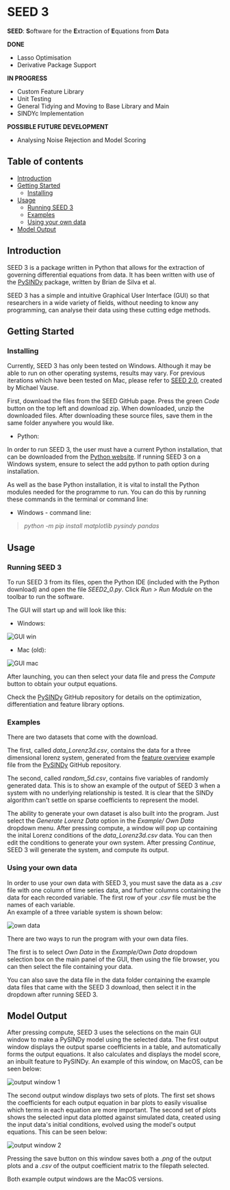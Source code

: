 # SEED 3

**SEED**: **S**oftware for the **E**xtraction of **E**quations from **D**ata

**DONE**
* Lasso Optimisation
* Derivative Package Support

**IN PROGRESS**
* Custom Feature Library
* Unit Testing
* General Tidying and Moving to Base Library and Main
* SINDYc Implementation

**POSSIBLE FUTURE DEVELOPMENT**
* Analysing Noise Rejection and Model Scoring

## Table of contents
* [Introduction](#introduction)
* [Getting Started](#getting-started)
	* [Installing](#installing)
* [Usage](#usage)
	* [Running SEED 3](#running-SEED-3)
	* [Examples](#examples)
	* [Using your own data](#using-your-own-data)
* [Model Output](#model-output)

## Introduction
SEED 3 is a package written in Python that allows for the extraction of governing differential equations from data. It has been written with use of the [PySINDy](https://github.com/dynamicslab/pysindy) package, written by Brian de Silva et al.

SEED 3 has a simple and intuitive Graphical User Interface (GUI) so that researchers in a wide variety of fields, without needing to know any programming, can analyse their data using these cutting edge methods.

## Getting Started

### Installing
Currently, SEED 3 has only been tested on Windows. Although it may be able to run on other operating systems, results may vary. For previous iterations which have been tested on Mac, please refer to [SEED 2.0](https://github.com/Statistical-Learning-4-System-Id/SEED2.0), created by Michael Vause.

First, download the files from the SEED GitHub page. Press the green _Code_ button on the top left and download zip. When downloaded, unzip the downloaded files. After downloading these source files, save them in the same folder anywhere you would like.

* Python:

In order to run SEED 3, the user must have a current Python installation, that can be downloaded from the [Python website](https://www.python.org/downloads/). If running SEED 3 on a Windows system, ensure to select the add python to path option during installation.

As well as the base Python installation, it is vital to install the Python modules needed for the programme to run. You can do this by running these commands in the terminal or command line:

* Windows - command line:

> _python -m pip install matplotlib pysindy pandas_

## Usage

### Running SEED 3

To run SEED 3 from its files, open the Python IDE (included with the Python download) and open the file _SEED2\_0.py_. Click _Run > Run Module_ on the toolbar to run the software.

The GUI will start up and will look like this:

* Windows:

![GUI win](src/images/GUI_win.png)

* Mac (old):

![GUI mac](src/images/GUI_mac.png)

After launching, you can then select your data file and press the _Compute_ button to obtain your output equations.

Check the [PySINDy](https://github.com/dynamicslab/pysindy) GitHub repository for details on the optimization, differentiation and feature library options.

### Examples
There are two datasets that come with the download.

The first, called _data\_Lorenz3d.csv_, contains the data for a three dimensional lorenz system, generated from the [feature overview](https://github.com/dynamicslab/pysindy/blob/master/examples/1_feature_overview.ipynb) example file from the [PySINDy](https://github.com/dynamicslab/pysindy) GitHub repository. 

The second, called _random\_5d.csv_, contains five variables of randomly generated data. This is to show an example of the output of SEED 3 when a system with no underlying relationship is tested. It is clear that the SINDy algorithm can't settle on sparse coefficients to represent the model.

The ability to generate your own dataset is also built into the program. Just select the _Generate Lorenz Data_ option in the _Example/ Own Data_ dropdown menu. After pressing compute, a window will pop up containing the inital Lorenz conditions of the _data\_Lorenz3d.csv_ data. You can then edit the conditions to generate your own system. After pressing _Continue_, SEED 3 will generate the system, and compute its output.

### Using your own data
In order to use your own data with SEED 3, you must save the data as a _.csv_ file with one column of time series data, and further columns containing the data for each recorded variable. The first row of your _.csv_ file must be the names of each variable.  
An example of a three variable system is shown below:

![own data](src/images/Own_Data.png)

There are two ways to run the program with your own data files.

The first is to select _Own Data_ in the _Example/Own Data_ dropdown selection box on the main panel of the GUI, then using the file browser, you can then select the file containing your data.

You can also save the data file in the data folder containing the example data files that came with the SEED 3 download, then select it in the dropdown after running SEED 3.

## Model Output
After pressing compute, SEED 3 uses the selections on the main GUI window to make a PySINDy model using the selected data. The first output window displays the output sparse coefficients in a table, and automatically forms the output equations. It also calculates and displays the model score, an inbuilt feature to PySINDy. An example of this window, on MacOS, can be seen below:

![output window 1](src/images/window1.png)

The second output window displays two sets of plots. The first set shows the coefficients for each output equation in bar plots to easily visualise which terms in each equation are more important. The second set of plots shows the selected input data plotted against simulated data, created using the input data's initial conditions, evolved using the model's output equations. This can be seen below:

![output window 2](src/images/window2.png)

Pressing the save button on this window saves both a _.png_ of the output plots and a _.csv_ of the output coefficient matrix to the filepath selected.

Both example output windows are the MacOS versions.
